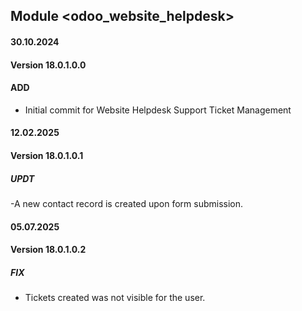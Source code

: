 ## Module <odoo_website_helpdesk>

#### 30.10.2024
#### Version 18.0.1.0.0
#### ADD

- Initial commit for Website Helpdesk Support Ticket Management

#### 12.02.2025
#### Version 18.0.1.0.1
##### UPDT
-A new contact record is created upon form submission.

#### 05.07.2025
#### Version 18.0.1.0.2
##### FIX
- Tickets created was not visible for the user.